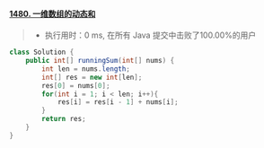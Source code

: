#### [1480. 一维数组的动态和](https://leetcode-cn.com/problems/running-sum-of-1d-array/)

> - 执行用时：0 ms, 在所有 Java 提交中击败了100.00%的用户

```java
class Solution {
    public int[] runningSum(int[] nums) {
        int len = nums.length;
        int[] res = new int[len];
        res[0] = nums[0];
        for(int i = 1; i < len; i++){
            res[i] = res[i - 1] + nums[i];
        }
        return res;
    }
}
```

